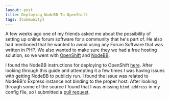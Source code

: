 ```yaml
---
layout: post
title: Deploying NodeBB To OpenShift
tags: [Community]
---
```

A few weeks ago one of my friends asked me about the possibility of setting
up online forum software for a community that he's part of. He also had
mentioned that he wanted to avoid using any Forum Software that was written
in PHP. We also wanted to make sure they we had a free hosting solution, so
we went with [OpenShift](http://openshift.com) and [NodeBB](http://nodebb.org).

I found the NodeBB instructions for deploying to OpenShift [here](https://docs.nodebb.org/en/latest/installing/cloud/openshift.html).
After looking through this guide and attempting it a few times I was having
issues with getting NodeBB to publicly run. I found the issue was related
to NodeBB's Express instance not binding to the proper host. After looking
through some of the source I found that I was missing `bind_address` in my
config file, so I submitted a [pull request](https://github.com/NodeBB/nodebb-english/pull/27).
